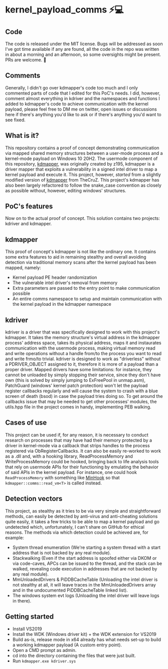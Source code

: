 # kernel_payload_comms ⚡💻

## Code
The code is released under the MIT license. Bugs will be addressed as soon I've got time available if any are found, all the code in the repo was written in about a morning and an afternoon, so some oversights might be present. PRs are welcome. 🧐

## Comments
Generally, I didn't go over kdmapper's code too much and I only commented parts of code that I edited for this PoC's needs. I did, however, comment almost everything in kdriver and the namespaces and functions I added to kdmapper's code to achieve communication with the kernel payload, please feel free to DM me on twitter, open issues or discussions here if there's anything you'd like to ask or if there's anything you'd want to see fixed.

## What is it?
This repository contains a proof of concept demonstrating communication via mapped shared memory structures between a user-mode process and a kernel-mode payload on Windows 10 20H2. The usermode component of this repository, [kdmapper](https://github.com/z175/kdmapper), was originally created by z195, kdmapper is a driver mapper that exploits a vulnerability in a signed intel driver to map a kernel payload and execute it. This project, however, *started* from a slightly modified version of [kdmapper](https://github.com/TheCruZ/kdmapper-1803-20H2) from TheCruZ. This project's kdmapper has also been largely refactored to follow the snake_case convention as closely as possible without, however, editing windows' structures.

## PoC's features
Now on to the actual proof of concept. This solution contains two projects: kdriver and kdmapper.

## kdmapper
This proof of concept's kdmapper is not like the ordinary one. It contains some extra features to aid in remaining stealthy and overall avoiding detection via traditional memory scans after the kernel payload has been mapped, namely:

- Kernel payload PE header randomization
- The vulnerable intel driver's removal from memory
- Extra parameters are passed to the entry point to make communication possible
- An entire comms namespace to setup and maintain communication with the kernel payload in the kdmapper namespace

## kdriver
kdriver is a driver that was specifically designed to work with this project's kdmapper. It takes the memory structure's virtual address in the kdmapper process' address space, takes its physical address, maps it and instaurates communication with the usermode process, making virtual memory read and write operations without a handle from/to the process you want to read and write frmo/to trivial. kdriver is designed to work as "driverless" without a PDRIVER_OBJECT assigned to it, therefore it is more of a payload than a proper driver. Mapped drivers have some limitations: for instance, they cannot be unloaded by simply stopping their service, since they don't have own (this is solved by simply jumping to ExFreePool in unmap.asm), PatchGuard (windows' kernel patch protection) won't let the payload register callbacks regularly and will cause the system to crash with a blue screen of death (bsod) in case the payload tries doing so. To get around the callbacks issue that may be needed to get other processes' modules, the utils.hpp file in the project comes in handy, implementing PEB walking. 

## Cases of use
This project can be used if, for any reason, it is necessary to conduct research on processes that may have had their memory protected by a driver in kernel-mode via a callback that strips handles to the process registered via ObRegisterCallbacks. It can also be easily re-worked to work as a .dll and, with a hooking library, ReadProcessMemory and WriteProcessMemory could be hooked, bringing back to life analysis tools that rely on usermode APIs for their functioning by emulating the behavior of said APIs in the kernel payload. For instance, one could hook `ReadProcessMemory` with something like [MinHook](https://github.com/TsudaKageyu/minhook) so that `kdmapper::comms::read_vm<T>` is called instead.

## Detection vectors
This project, as stealthy as it tries to be via very simple and straightforward methods, can easily be detected by anti-virus and anti-cheating solutions quite easily, it takes a few tricks to be able to map a kernel payload and go undetected which, unfortunately, I can't share on GitHub for ethical reasons. The methods via which detection could be achieved are, for example:

- System thread enumeration (We're starting a system thread with a start address that is not backed by any real module).
- Stackwalking (Even if the start address is spoofed either via DKOM or via code-caves, APCs can be issued to the thread, and the stack can be walked, revealing code execution in addresses that are not backed by any real module).
- MmUnloadedDrivers & PiDDBCacheTable (Unloading the intel driver is not stealthy at all, it will leave traces in the MmUnloadedDrivers array and in the undocumented PiDDBCacheTable linked list).
- The windows system evt logs (Unloading the intel driver will leave logs in there).

## Getting started
- Install VS2019
- Install the WDK (Windows driver kit) + the WDK extension for VS2019
- Build as-is, release mode in x64 already has what needs set-up to build a working kdmapper payload (A custom entry point).
- Open a CMD prompt as admin.
- cd into the directory containing the files that were just built.
- Run `kdmapper.exe kdriver.sys`
